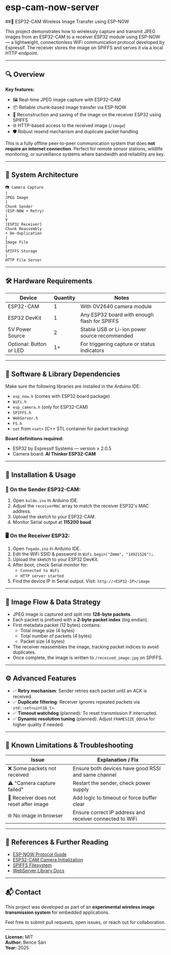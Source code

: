# esp-cam-now-server
##📡 ESP32-CAM Wireless Image Transfer using ESP-NOW

This project demonstrates how to wirelessly capture and transmit JPEG images from an ESP32-CAM to a receiver ESP32 module using ESP-NOW — a lightweight, connectionless WiFi communication protocol developed by Espressif. The receiver stores the image on SPIFFS and serves it via a local HTTP endpoint.

---

## 🔍 Overview

**Key features:**

- 🖼️ Real-time JPEG image capture with ESP32-CAM
- 📦 Reliable chunk-based image transfer via ESP-NOW
- 📂 Reconstruction and saving of the image on the receiver ESP32 using SPIFFS
- 🌐 HTTP-based access to the received image (`/image`)
- 🛡️ Robust resend mechanism and duplicate packet handling

This is a fully offline peer-to-peer communication system that does **not require an internet connection**. Perfect for remote sensor stations, wildlife monitoring, or surveillance systems where bandwidth and reliability are key.

---

## 🧠 System Architecture

```[ESP32-CAM]
📷 Camera Capture
|
JPEG Image
|
Chunk Sender
(ESP-NOW + Retry)
|
V
[ESP32 Receiver]
Chunk Reassembly
+ De-duplication
|
Image File
|
SPIFFS Storage
|
HTTP File Server
```

---

## 🛠️ Hardware Requirements

| Device         | Quantity | Notes |
|----------------|----------|-------|
| ESP32-CAM      | 1        | With OV2640 camera module |
| ESP32 DevKit   | 1        | Any ESP32 board with enough flash for SPIFFS |
| 5V Power Source| 2        | Stable USB or Li-ion power source recommended |
| Optional: Button or LED | 1+ | For triggering capture or status indicators |

---

## 💾 Software & Library Dependencies

Make sure the following libraries are installed in the Arduino IDE:

- `esp_now.h` (comes with ESP32 board package)
- `WiFi.h`
- `esp_camera.h` (only for ESP32-CAM)
- `SPIFFS.h`
- `WebServer.h`
- `FS.h`
- `set` from `<set>` (C++ STL container for packet tracking)

**Board definitions required:**

- ESP32 by Espressif Systems — version ≥ 2.0.5
- Camera board: **AI Thinker ESP32-CAM**

---

## 🔧 Installation & Usage

### 📸 On the Sender ESP32-CAM:

1. Open `kuldo.ino` in Arduino IDE.
2. Adjust the `receiverMAC` array to match the receiver ESP32's MAC address.
3. Upload the sketch to your ESP32-CAM.
4. Monitor Serial output at **115200 baud**.

### 🖥️ On the Receiver ESP32:

1. Open `fogado.ino` in Arduino IDE.
2. Edit the WiFi SSID & password in `WiFi.begin("Zmmm", "14921526");`.
3. Upload the sketch to your ESP32 DevKit.
4. After boot, check Serial monitor for:
    - `Connected to WiFi`
    - `HTTP server started`
5. Find the device IP in Serial output. Visit: `http://<ESP32-IP>/image`

---

## 📸 Image Flow & Data Strategy

- JPEG image is captured and split into **128-byte packets**.
- Each packet is prefixed with a **2-byte packet index** (big endian).
- First metadata packet (12 bytes) contains:
  - Total image size (4 bytes)
  - Total number of packets (4 bytes)
  - Packet size (4 bytes)
- The receiver reassembles the image, tracking packet indices to avoid duplicates.
- Once complete, the image is written to `/received_image.jpg` on SPIFFS.

---

## ⚙️ Advanced Features

- ✅ **Retry mechanism**: Sender retries each packet until an ACK is received.
- ✅ **Duplicate filtering**: Receiver ignores repeated packets via `std::set<uint16_t>`.
- ✅ **Timeout watchdog** (planned): To reset transmission if interrupted.
- ✅ **Dynamic resolution tuning** (planned): Adjust `FRAMESIZE_QQVGA` for higher quality if needed.

---

## 🧪 Known Limitations & Troubleshooting

| Issue | Explanation / Fix |
|-------|-------------------|
| ❌ Some packets not received | Ensure both devices have good RSSI and same channel |
| ⚠️ "Camera capture failed" | Restart the sender, check power supply |
| 🔁 Receiver does not reset after image | Add logic to timeout or force buffer clear |
| 🌐 No image in browser | Ensure correct IP address and receiver connected to WiFi |

---

## 🔗 References & Further Reading

- [ESP-NOW Protocol Guide](https://docs.espressif.com/projects/esp-idf/en/latest/esp32/api-reference/network/esp_now.html)
- [ESP32-CAM Camera Initialization](https://randomnerdtutorials.com/esp32-cam-camera-module-pinout/)
- [SPIFFS Filesystem](https://docs.espressif.com/projects/esp-idf/en/latest/esp32/api-reference/storage/spiffs.html)
- [WebServer Library Docs](https://github.com/espressif/arduino-esp32/tree/master/libraries/WebServer)

---

## 📬 Contact

This project was developed as part of an **experimental wireless image transmission system** for embedded applications.

Feel free to submit pull requests, open issues, or reach out for collaboration.

---
**License:** MIT  
**Author:** Bence Sári  
**Year:** 2025  

